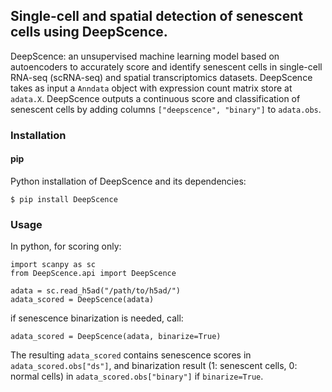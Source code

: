 ## Single-cell and spatial detection of senescent cells using DeepScence.

DeepScence: an unsupervised machine learning model based on autoencoders to accurately score and identify senescent cells in single-cell RNA-seq (scRNA-seq) and spatial transcriptomics datasets. DeepScence takes as input a `Anndata` object with expression count matrix store at `adata.X`. DeepScence outputs a continuous score and classification of senescent cells by adding columns `["deepscence", "binary"]` to `adata.obs`. 

### Installation

#### pip

Python installation of DeepScence and its dependencies:

```
$ pip install DeepScence
```


### Usage

In python, for scoring only:

```
import scanpy as sc
from DeepScence.api import DeepScence

adata = sc.read_h5ad("/path/to/h5ad/")
adata_scored = DeepScence(adata)
```

if senescence binarization is needed, call:

```
adata_scored = DeepScence(adata, binarize=True)
```

The resulting `adata_scored` contains senescence scores in `adata_scored.obs["ds"]`, and binarization result (1: senescent cells, 0: normal cells) in `adata_scored.obs["binary"]` if `binarize=True`. 